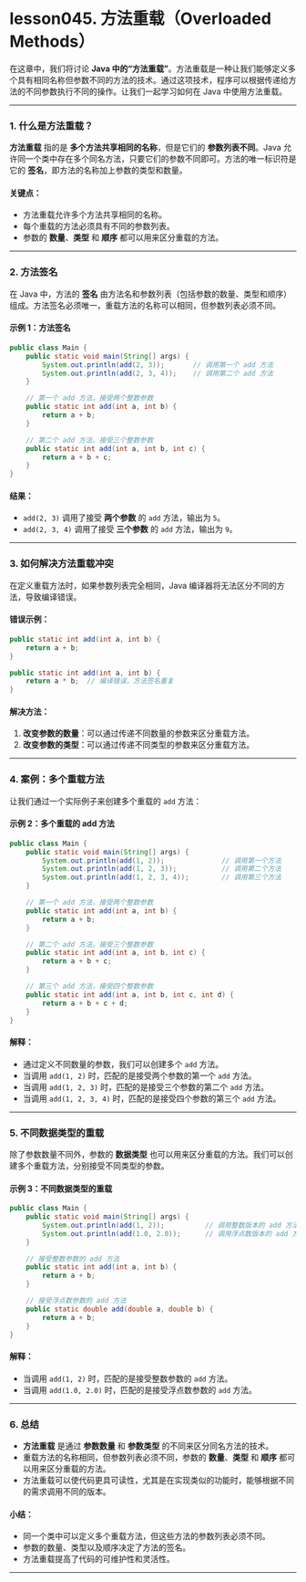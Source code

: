 # lesson045. 方法重载（Overloaded Methods）

在这章中，我们将讨论 **Java 中的“方法重载”**。方法重载是一种让我们能够定义多个具有相同名称但参数不同的方法的技术。通过这项技术，程序可以根据传递给方法的不同参数执行不同的操作。让我们一起学习如何在 Java 中使用方法重载。

------

### 1. **什么是方法重载？**

**方法重载** 指的是 **多个方法共享相同的名称**，但是它们的 **参数列表不同**。Java 允许同一个类中存在多个同名方法，只要它们的参数不同即可。方法的唯一标识符是它的 **签名**，即方法的名称加上参数的类型和数量。

#### **关键点**：

- 方法重载允许多个方法共享相同的名称。
- 每个重载的方法必须具有不同的参数列表。
- 参数的 **数量**、**类型** 和 **顺序** 都可以用来区分重载的方法。

------

### 2. **方法签名**

在 Java 中，方法的 **签名** 由方法名和参数列表（包括参数的数量、类型和顺序）组成。方法签名必须唯一，重载方法的名称可以相同，但参数列表必须不同。

#### **示例 1：方法签名**

```java
public class Main {
    public static void main(String[] args) {
        System.out.println(add(2, 3));       // 调用第一个 add 方法
        System.out.println(add(2, 3, 4));    // 调用第二个 add 方法
    }

    // 第一个 add 方法，接受两个整数参数
    public static int add(int a, int b) {
        return a + b;
    }

    // 第二个 add 方法，接受三个整数参数
    public static int add(int a, int b, int c) {
        return a + b + c;
    }
}
```

#### **结果**：

- `add(2, 3)` 调用了接受 **两个参数** 的 `add` 方法，输出为 `5`。
- `add(2, 3, 4)` 调用了接受 **三个参数** 的 `add` 方法，输出为 `9`。

------

### 3. **如何解决方法重载冲突**

在定义重载方法时，如果参数列表完全相同，Java 编译器将无法区分不同的方法，导致编译错误。

#### **错误示例**：

```java
public static int add(int a, int b) {
    return a + b;
}

public static int add(int a, int b) {
    return a * b;  // 编译错误，方法签名重复
}
```

#### **解决方法**：

1. **改变参数的数量**：可以通过传递不同数量的参数来区分重载方法。
2. **改变参数的类型**：可以通过传递不同类型的参数来区分重载方法。

------

### 4. **案例：多个重载方法**

让我们通过一个实际例子来创建多个重载的 `add` 方法：

#### **示例 2：多个重载的 add 方法**

```java
public class Main {
    public static void main(String[] args) {
        System.out.println(add(1, 2));              // 调用第一个方法
        System.out.println(add(1, 2, 3));           // 调用第二个方法
        System.out.println(add(1, 2, 3, 4));        // 调用第三个方法
    }

    // 第一个 add 方法，接受两个整数参数
    public static int add(int a, int b) {
        return a + b;
    }

    // 第二个 add 方法，接受三个整数参数
    public static int add(int a, int b, int c) {
        return a + b + c;
    }

    // 第三个 add 方法，接受四个整数参数
    public static int add(int a, int b, int c, int d) {
        return a + b + c + d;
    }
}
```

#### **解释**：

- 通过定义不同数量的参数，我们可以创建多个 `add` 方法。
- 当调用 `add(1, 2)` 时，匹配的是接受两个参数的第一个 `add` 方法。
- 当调用 `add(1, 2, 3)` 时，匹配的是接受三个参数的第二个 `add` 方法。
- 当调用 `add(1, 2, 3, 4)` 时，匹配的是接受四个参数的第三个 `add` 方法。

------

### 5. **不同数据类型的重载**

除了参数数量不同外，参数的 **数据类型** 也可以用来区分重载的方法。我们可以创建多个重载方法，分别接受不同类型的参数。

#### **示例 3：不同数据类型的重载**

```java
public class Main {
    public static void main(String[] args) {
        System.out.println(add(1, 2));          // 调用整数版本的 add 方法
        System.out.println(add(1.0, 2.0));      // 调用浮点数版本的 add 方法
    }

    // 接受整数参数的 add 方法
    public static int add(int a, int b) {
        return a + b;
    }

    // 接受浮点数参数的 add 方法
    public static double add(double a, double b) {
        return a + b;
    }
}
```

#### **解释**：

- 当调用 `add(1, 2)` 时，匹配的是接受整数参数的 `add` 方法。
- 当调用 `add(1.0, 2.0)` 时，匹配的是接受浮点数参数的 `add` 方法。

------

### 6. **总结**

- **方法重载** 是通过 **参数数量** 和 **参数类型** 的不同来区分同名方法的技术。
- 重载方法的名称相同，但参数列表必须不同，参数的 **数量**、**类型** 和 **顺序** 都可以用来区分重载的方法。
- 方法重载可以使代码更具可读性，尤其是在实现类似的功能时，能够根据不同的需求调用不同的版本。

#### **小结**：

- 同一个类中可以定义多个重载方法，但这些方法的参数列表必须不同。
- 参数的数量、类型以及顺序决定了方法的签名。
- 方法重载提高了代码的可维护性和灵活性。

------